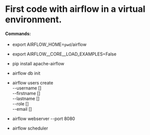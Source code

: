 # First code with airflow in a virtual environment.

#### Commands:
- export AIRFLOW_HOME=`pwd`/airflow
- export AIRFLOW__CORE__LOAD_EXAMPLES=False
- pip install apache-airflow
- airflow db init

- airflow users create \
    --username [] \
    --firstname [] \
    --lastname [] \
    --role [] \
    --email []

- airflow webserver --port 8080
- airflow scheduler

